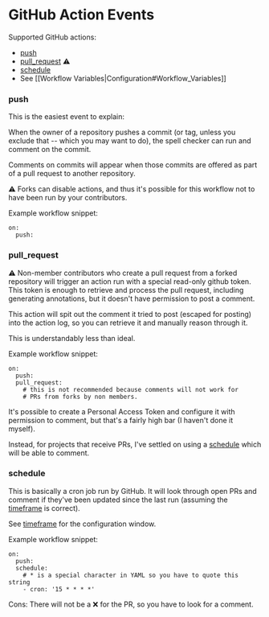 # GitHub Action Events

Supported GitHub actions:

* [push](#push)
* [pull_request](#pull_request) :warning:
* [schedule](#schedule)
* See [[Workflow Variables|Configuration#Workflow_Variables]] 

### push

This is the easiest event to explain:

When the owner of a repository pushes a commit
(or tag, unless you exclude that -- which you may want to do),
the spell checker can run and comment on the commit.

Comments on commits will appear when those commits are offered
as part of a pull request to another repository.

:warning: Forks can disable actions,
and thus it's possible for this workflow
not to have been run by your contributors.

Example workflow snippet:

```workflow
on:
  push:
```

### pull_request

:warning: Non-member contributors who create a pull request
from a forked repository will trigger an action run with a
special read-only github token.
This token is enough to retrieve and process the pull request,
including generating annotations,
but it doesn't have permission to post a comment.

This action will spit out the comment it tried to post
(escaped for posting) into the action log,
so you can retrieve it and manually reason through it.

This is understandably less than ideal.

Example workflow snippet:

```workflow
on:
  push:
  pull_request:
    # this is not recommended because comments will not work for
    # PRs from forks by non members.
```

It's possible to create a Personal Access Token and configure it
with permission to comment, but that's a fairly high bar
(I haven't done it myself).

Instead, for projects that receive PRs, I've settled on using a
[schedule](#schedule) which will be able to comment.

### schedule

This is basically a cron job run by GitHub.
It will look through open PRs and comment if they've been updated
since the last run (assuming the [timeframe](#timeframe) is correct).

See [timeframe](#timeframe) for the configuration window.

Example workflow snippet:

```workflow
on:
  push:
  schedule:
    # * is a special character in YAML so you have to quote this string
    - cron: '15 * * * *'
```

Cons: There will not be a :x: for the PR, so you have to look
for a comment.